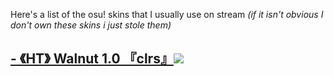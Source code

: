 Here's a list of the osu! skins that I usually use on stream
*(if it isn't obvious I don't own these skins i just stole them)*

## [ -         《HT》 Walnut 1.0 『clrs』](https://drive.google.com/drive/folders/1F-A2lytBlgiDJqInCNx1ATXXxbbMCGXS?usp=sharing)![](https://imgur.com/a/LCSkGuW.jpg)

